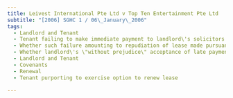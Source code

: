 ```yaml
---
title: Leivest International Pte Ltd v Top Ten Entertainment Pte Ltd 
subtitle: "[2006] SGHC 1 / 06\_January\_2006"
tags:
  - Landlord and Tenant
  - Tenant failing to make immediate payment to landlord\'s solicitors under agreement after cheque for payment bounced
  - Whether such failure amounting to repudiation of lease made pursuant to agreement
  - Whether landlord\'s \"without prejudice\" acceptance of late payment and rent thereafter amounting to waiver of alleged breach
  - Landlord and Tenant
  - Covenants
  - Renewal
  - Tenant purporting to exercise option to renew lease

---
```


